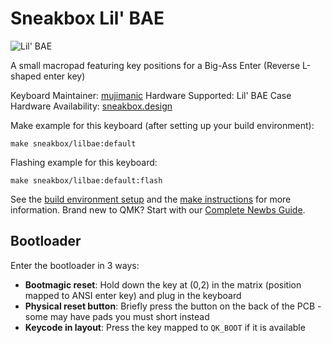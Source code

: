 # Sneakbox Lil' BAE

![Lil' BAE](https://i.imgur.com/WGNgOhM.jpeg)

A small macropad featuring key positions for a Big-Ass Enter (Reverse L-shaped enter key)

Keyboard Maintainer: [mujimanic](https://sneakbox.com)
Hardware Supported: Lil' BAE Case
Hardware Availability: [sneakbox.design](https://sneakbox.com/products/lil-bae-macropad)

Make example for this keyboard (after setting up your build environment):

    make sneakbox/lilbae:default

Flashing example for this keyboard:

    make sneakbox/lilbae:default:flash
    
See the [build environment setup](https://docs.qmk.fm/#/getting_started_build_tools) and the [make instructions](https://docs.qmk.fm/#/getting_started_make_guide) for more information.  Brand new to QMK? Start with our [Complete Newbs Guide](https://docs.qmk.fm/#/newbs).

## Bootloader

Enter the bootloader in 3 ways:

* **Bootmagic reset**: Hold down the key at (0,2) in the matrix (position mapped to ANSI enter key) and plug in the keyboard
* **Physical reset button**: Briefly press the button on the back of the PCB - some may have pads you must short instead
* **Keycode in layout**: Press the key mapped to `QK_BOOT` if it is available

